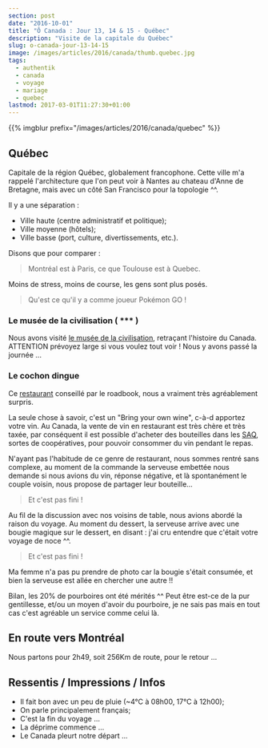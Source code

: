 ```yaml
---
section: post
date: "2016-10-01"
title: "Ô Canada : Jour 13, 14 & 15 - Québec"
description: "Visite de la capitale du Québec"
slug: o-canada-jour-13-14-15
image: /images/articles/2016/canada/thumb.quebec.jpg
tags:
  - authentik
  - canada
  - voyage
  - mariage
  - quebec
lastmod: 2017-03-01T11:27:30+01:00
---
```


{{% imgblur prefix="/images/articles/2016/canada/quebec" %}}

## Québec

Capitale de la région Québec, globalement francophone. Cette ville m'a rappelé l'architecture que l'on peut voir à Nantes au chateau d'Anne de Bretagne, mais avec un côté San Francisco pour la topologie ^^.

Il y a une séparation :

  * Ville haute (centre administratif et politique);
  * Ville moyenne (hôtels);
  * Ville basse (port, culture, divertissements, etc.).

Disons que pour comparer :

  > Montréal est à Paris, ce que Toulouse est à Quebec.

Moins de stress, moins de course, les gens sont plus posés.

  > Qu'est ce qu'il y a comme joueur Pokémon GO !

### Le musée de la civilisation ( *** )

Nous avons visité [le musée de la civilisation](https://www.mcq.org/), retraçant l'histoire du Canada. ATTENTION prévoyez large si vous voulez tout voir ! Nous y avons passé la journée ...

### Le cochon dingue

Ce [restaurant](http://www.cochondingue.com/) conseillé par le roadbook, nous a vraiment très agréablement surpris.

La seule chose à savoir, c'est un "Bring your own wine", c-à-d apportez votre vin. Au Canada, la vente de vin en restaurant est très chère et très taxée, par conséquent il est possible d'acheter des bouteilles dans les [SAQ](http://www.saq.com/), sortes de coopératives, pour pouvoir consommer du vin pendant le repas.

N'ayant pas l'habitude de ce genre de restaurant, nous sommes rentré sans complexe, au moment de la commande la serveuse embettée nous demande si nous avions du vin, réponse négative, et là spontanément le couple voisin, nous propose de partager leur bouteille...

> Et c'est pas fini !

Au fil de la discussion avec nos voisins de table, nous avions abordé la raison du voyage. Au moment du dessert, la serveuse arrive avec une bougie magique sur le dessert, en disant : j'ai cru entendre que c'était votre voyage de noce ^^.

> Et c'est pas fini !

Ma femme n'a pas pu prendre de photo car la bougie s'était consumée, et bien la serveuse est allée en chercher une autre !!

Bilan, les 20% de pourboires ont été mérités ^^ Peut être est-ce de la pur gentillesse, et/ou un moyen d'avoir du pourboire, je ne sais pas mais en tout cas c'est agréable un service comme celui là.

## En route vers Montréal

Nous partons pour 2h49, soit 256Km de route, pour le retour ...

## Ressentis / Impressions / Infos

  * Il fait bon avec un peu de pluie (~4°C à 08h00, 17°C à 12h00);
  * On parle principalement français;
  * C'est la fin du voyage ...
  * La déprime commence ...
  * Le Canada pleurt notre départ ...
